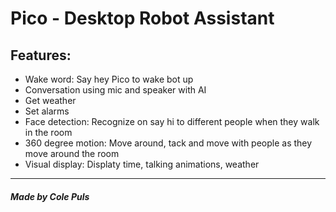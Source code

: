 # Pico - Desktop Robot Assistant

## Features:
- Wake word: Say hey Pico to wake bot up
- Conversation using mic and speaker with AI
- Get weather
- Set alarms
- Face detection: Recognize on say hi to different people when they walk in the room
- 360 degree motion: Move around, tack and move with people as they move around the room
- Visual display: Displaty time, talking animations, weather

---

##### Made by Cole Puls
